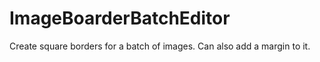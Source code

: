 # ImageBoarderBatchEditor
Create square borders for a batch of images. Can also add a margin to it.
